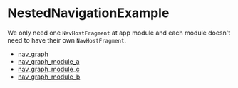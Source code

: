 # NestedNavigationExample

We only need one `NavHostFragment` at app module and each module doesn't need to have their own `NavHostFragment`.

- [nav_graph][n0]
- [nav_graph_module_a][na]
- [nav_graph_module_c][nc] 
- [nav_graph_module_b][nb]

[n0]: ./app/src/main/res/navigation/nav_graph.xml
[na]: ./modulea/src/main/res/navigation/nav_graph_module_a.xml
[nb]: ./moduleb/src/main/res/navigation/nav_graph_module_b.xml
[nc]: ./modulec/src/main/res/navigation/nav_graph_module_c.xml
